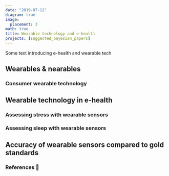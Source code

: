 ```yaml
---
date: "2019-07-12"
diagram: true
image:
  placement: 3
math: true
title: Wearable technology and e-health
projects: [suggested_bayesian_papers]
---
```


Some text introducing e-health and wearable tech

## Wearables & nearables

### Consumer wearable technology

## Wearable technology in e-health

### Assessing stress with wearable sensors

### Assessing sleep with wearable sensors

## Accuracy of wearable sensors compared to gold standards


### References 🙌

